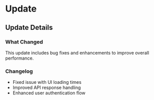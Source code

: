 # Update

## Update Details
### What Changed
This update includes bug fixes and enhancements to improve overall performance.

### Changelog
- Fixed issue with UI loading times
- Improved API response handling
- Enhanced user authentication flow